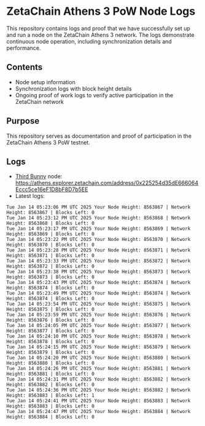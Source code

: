 # ZetaChain Athens 3 PoW Node Logs
This repository contains logs and proof that we have successfully set up and run a node on the ZetaChain Athens 3 network. The logs demonstrate continuous node operation, including synchronization details and performance.

## Contents
- Node setup information
- Synchronization logs with block height details
- Ongoing proof of work logs to verify active participation in the ZetaChain network

## Purpose
This repository serves as documentation and proof of participation in the ZetaChain Athens 3 PoW testnet.

## Logs

- [Third Bunny](https://thirdbunny.xyz/) node: https://athens.explorer.zetachain.com/address/0x225254d35dE666064Eccc5ce16eF1D8bF8D7b5EE
- Latest logs:
```
Tue Jan 14 05:23:06 PM UTC 2025 Your Node Height: 8563867 | Network Height: 8563867 | Blocks Left: 0
Tue Jan 14 05:23:12 PM UTC 2025 Your Node Height: 8563868 | Network Height: 8563868 | Blocks Left: 0
Tue Jan 14 05:23:17 PM UTC 2025 Your Node Height: 8563869 | Network Height: 8563869 | Blocks Left: 0
Tue Jan 14 05:23:22 PM UTC 2025 Your Node Height: 8563870 | Network Height: 8563870 | Blocks Left: 0
Tue Jan 14 05:23:28 PM UTC 2025 Your Node Height: 8563871 | Network Height: 8563871 | Blocks Left: 0
Tue Jan 14 05:23:33 PM UTC 2025 Your Node Height: 8563872 | Network Height: 8563872 | Blocks Left: 0
Tue Jan 14 05:23:38 PM UTC 2025 Your Node Height: 8563873 | Network Height: 8563873 | Blocks Left: 0
Tue Jan 14 05:23:43 PM UTC 2025 Your Node Height: 8563874 | Network Height: 8563874 | Blocks Left: 0
Tue Jan 14 05:23:49 PM UTC 2025 Your Node Height: 8563874 | Network Height: 8563874 | Blocks Left: 0
Tue Jan 14 05:23:54 PM UTC 2025 Your Node Height: 8563875 | Network Height: 8563875 | Blocks Left: 0
Tue Jan 14 05:23:59 PM UTC 2025 Your Node Height: 8563876 | Network Height: 8563876 | Blocks Left: 0
Tue Jan 14 05:24:05 PM UTC 2025 Your Node Height: 8563877 | Network Height: 8563877 | Blocks Left: 0
Tue Jan 14 05:24:10 PM UTC 2025 Your Node Height: 8563878 | Network Height: 8563878 | Blocks Left: 0
Tue Jan 14 05:24:15 PM UTC 2025 Your Node Height: 8563879 | Network Height: 8563879 | Blocks Left: 0
Tue Jan 14 05:24:20 PM UTC 2025 Your Node Height: 8563880 | Network Height: 8563880 | Blocks Left: 0
Tue Jan 14 05:24:26 PM UTC 2025 Your Node Height: 8563881 | Network Height: 8563881 | Blocks Left: 0
Tue Jan 14 05:24:31 PM UTC 2025 Your Node Height: 8563882 | Network Height: 8563882 | Blocks Left: 0
Tue Jan 14 05:24:36 PM UTC 2025 Your Node Height: 8563882 | Network Height: 8563883 | Blocks Left: 1
Tue Jan 14 05:24:41 PM UTC 2025 Your Node Height: 8563883 | Network Height: 8563883 | Blocks Left: 0
Tue Jan 14 05:24:47 PM UTC 2025 Your Node Height: 8563884 | Network Height: 8563884 | Blocks Left: 0
```
